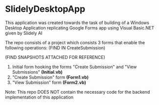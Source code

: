 # SlidelyDesktopApp
This application was created towards the task of building of a Windows Desktop Application replicating Google Forms app using Visual Basic.NET given by Slidely AI

The repo consists of a project which consists 3 forms that enable the following operations:
(FIND IN CreateSubmission)

(FIND SNAPSHOTS ATTACHED FOR REFERENCE)

1. Initial form hooking the forms "Create Submission" and "View Submissions" **(Initial.vb)**
2. "Create Submission" form **(Form1.vb)**
3. "View Submission" form **(Form2.vb)**

Note: This repo DOES NOT contain the necessary code for the backend implementation of this application
